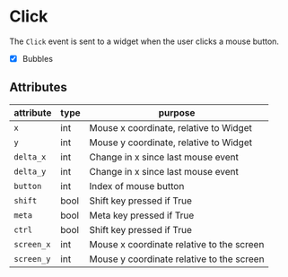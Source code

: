 # Click

The `Click` event is sent to a widget when the user clicks a mouse button.

- [x] Bubbles

## Attributes

| attribute  | type | purpose                                   |
| ---------- | ---- | ----------------------------------------- |
| `x`        | int  | Mouse x coordinate, relative to Widget    |
| `y`        | int  | Mouse y coordinate, relative to Widget    |
| `delta_x`  | int  | Change in x since last mouse event        |
| `delta_y`  | int  | Change in x since last mouse event        |
| `button`   | int  | Index of mouse button                     |
| `shift`    | bool | Shift key pressed if True                 |
| `meta`     | bool | Meta key pressed if True                  |
| `ctrl`     | bool | Shift key pressed if True                 |
| `screen_x` | int  | Mouse x coordinate relative to the screen |
| `screen_y` | int  | Mouse y coordinate relative to the screen |

